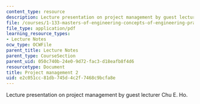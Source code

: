 ```yaml
---
content_type: resource
description: Lecture presentation on project management by guest lecturer Chu E. Ho.
file: /courses/1-133-masters-of-engineering-concepts-of-engineering-practice-fall-2007/e2c051cc81db745d4c2f7468c9bcfa8e_lec_09.pdf
file_type: application/pdf
learning_resource_types:
- Lecture Notes
ocw_type: OCWFile
parent_title: Lecture Notes
parent_type: CourseSection
parent_uid: 050c740b-24e0-9d72-fac3-d18eafb8f4d6
resourcetype: Document
title: Project management 2
uid: e2c051cc-81db-745d-4c2f-7468c9bcfa8e
---
```

Lecture presentation on project management by guest lecturer Chu E. Ho.


